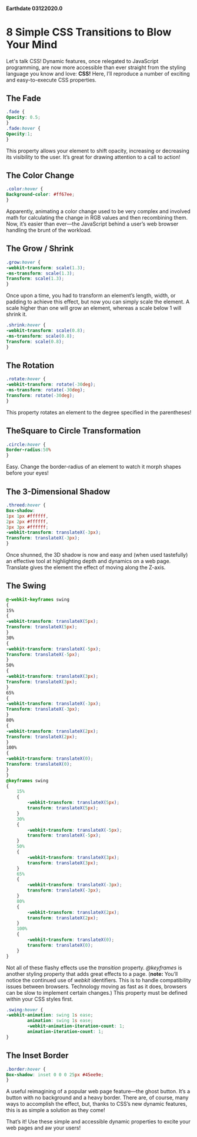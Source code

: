 #### Earthdate 03122020.0

# 8 Simple CSS Transitions to Blow Your Mind

Let's talk CSS! Dynamic features, once relegated to JavaScript programming, are now more accessible than ever straight from the styling language you know and love: **CSS!** Here, I’ll reproduce a number of exciting and easy-to-execute CSS properties.


## The Fade
```css
.fade {
Opacity: 0.5;
}
.fade:hover {
Opacity:1;
}
```
This property allows your element to shift opacity, increasing or decreasing its visibility to the user. It’s great for drawing attention to a call to action!


## The Color Change
```css
.color:hover {
Background-color: #ff67ee;
}
```
Apparently, animating a color change used to be very complex and involved math for calculating the change in RGB values and then recombining them. Now, it’s easier than ever—the JavaScript behind a user’s web browser handling the brunt of the workload.  


## The Grow / Shrink
```css
.grow:hover {
-webkit-transform: scale(1.3);
-ms-transform: scale(1.3);
Transform: scale(1.3);
}
```
Once upon a time, you had to transform an element’s length, width, or padding to achieve this effect, but now you can simply scale the element. A scale higher than one will grow an element, whereas a scale below 1 will shrink it.
```css
.shrink:hover {
-webkit-transform: scale(0.8);
-ms-transform: scale(0.8);
Transform: scale(0.8);
}
```


## The Rotation
```css
.rotate:hover {
-webkit-transform: rotate(-30deg);
-ms-transform: rotate(-30deg);
Transform: rotate(-30deg);
}
```
This property rotates an element to the degree specified in the parentheses!


## TheSquare to Circle Transformation
```css
.circle:hover {
Border-radius:50%
}
```
Easy. Change the border-radius of an element to watch it morph shapes before your eyes!


## The 3-Dimensional Shadow
```css
.threed:hover {
Box-shadow:
1px 1px #ffffff,
2px 2px #ffffff,
3px 3px #ffffff;
-webkit-transform: translateX(-3px);
Transform: translateX(-3px);
}
```
Once shunned, the 3D shadow is now and easy and (when used tastefully) an effective tool at highlighting depth and dynamics on a web page. Translate gives the element the effect of moving along the Z-axis.


## The Swing
```css
@-webkit-keyframes swing
{
15%
{
-webkit-transform: translateX(5px);
Transform: translateX(5px);
}
30%
{
-webkit-transform: translateX(-5px);
Transform: translateX(-5px);
}
50%
{
-webkit-transform: translateX(3px);
Transform: translateX(3px);
}
65%
{
-webkit-transform: translateX(-3px);
Transform: translateX(-3px);
}
80%
{
-webkit-transform: translateX(2px);
Transform: translateX(2px);
}
100%
{
-webkit-transform: translateX(0);
Transform: translateX(0);
}
}
@keyframes swing
{
    15%
    {
        -webkit-transform: translateX(5px);
        transform: translateX(5px);
    }
    30%
    {
        -webkit-transform: translateX(-5px);
        transform: translateX(-5px);
    }
    50%
    {
        -webkit-transform: translateX(3px);
        transform: translateX(3px);
    }
    65%
    {
        -webkit-transform: translateX(-3px);
        transform: translateX(-3px);
    }
    80%
    {
        -webkit-transform: translateX(2px);
        transform: translateX(2px);
    }
    100%
    {
        -webkit-transform: translateX(0);
        transform: translateX(0);
    }
}
```
Not all of these flashy effects use the *transition* property. *@keyframes* is another styling property that adds great effects to a page. (**note:** You’ll notice the continued use of *webkit* identifiers. This is to handle compatibility issues between browsers. Technology moving as fast as it does, browsers can be slow to implement certain changes.) This property must be defined within your CSS styles first.
```css
.swing:hover {
-webkit-animation: swing 1s ease;
        animation: swing 1s ease;
        -webkit-animation-iteration-count: 1;
        animation-iteration-count: 1;
}
```


## The Inset Border
```css
.border:hover {
Box-shadow: inset 0 0 0 25px #45ee9e;
}
```
A useful reimagining of a popular web page feature—the ghost button. It’s a button with no background and a heavy border. There are, of course, many ways to accomplish the effect, but, thanks to CSS’s new dynamic features, this is as simple a solution as they come!

That’s it! Use these simple and accessible dynamic properties to excite your web pages and aw your users!

